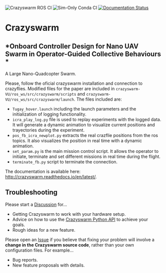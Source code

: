 ![Crazyswarm ROS CI](https://github.com/USC-ACTLab/crazyswarm/workflows/Crazyswarm%20ROS%20CI/badge.svg)
![Sim-Only Conda CI](https://github.com/USC-ACTLab/crazyswarm/workflows/Sim-Only%20Conda%20CI/badge.svg)
[![Documentation Status](https://readthedocs.org/projects/crazyswarm/badge/?version=latest)](https://crazyswarm.readthedocs.io/en/latest/?badge=latest)

# Crazyswarm
## *Onboard Controller Design for Nano UAV Swarm in Operator-Guided Collective Behaviours *
A Large Nano-Quadcopter Swarm.

Please, follow the oficial crazyswarm installation and connection to crazyflies. 
Modified files for the paper are included in ```crazyswarm-VU/ros_ws/src/crazyswarm/scripts``` and  ```crazyswarm-VU/ros_ws/src/crazyswarm/launch```.
The files included are:
- ```Tugay_hover.launch``` including the launch parameters and the initialization of logging functionality.
- ```icra_play_log.py``` file is used to replay experiments with the logged data. It will generate a dynamic animation to visualize current positions and trayectories during the experiment.
- ```pos_fb_icra_newplot.py``` extracts the real crazflie positions from the ros topics. It also visualizes the position in real time with a dynamic animation. 
- ```set_param.py``` is the main mission control script. It allows the operator to initiate, terminate and set different missions in real time during the flight.
- ```terminate_fb.py``` script to terminate the connection.

The documentation is available here: http://crazyswarm.readthedocs.io/en/latest/.

## Troubleshooting
Please start a [Discussion](https://github.com/USC-ACTLab/crazyswarm/discussions) for...

- Getting Crazyswarm to work with your hardware setup.
- Advice on how to use the [Crazyswarm Python API](https://crazyswarm.readthedocs.io/en/latest/api.html) to achieve your goals.
- Rough ideas for a new feature.

Please open an [Issue](https://github.com/USC-ACTLab/crazyswarm/issues) if you believe that fixing your problem will involve a **change in the Crazyswarm source code**, rather than your own configuration files. For example...

- Bug reports.
- New feature proposals with details.

